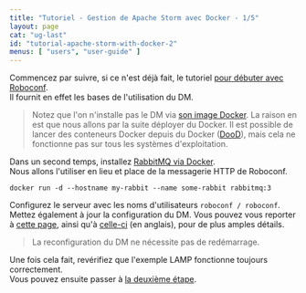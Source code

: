 ```yaml
---
title: "Tutoriel - Gestion de Apache Storm avec Docker - 1/5"
layout: page
cat: "ug-last"
id: "tutorial-apache-storm-with-docker-2"
menus: [ "users", "user-guide" ]
---
```


Commencez par suivre, si ce n'est déjà fait, le tutoriel [pour débuter avec Roboconf](tutoriel-debuter-avec-roboconf.html).  
Il fournit en effet les bases de l'utilisation du DM.

> Notez que l'on n'installe pas le DM via [son image Docker](https://hub.docker.com/r/roboconf/roboconf-dm/). La raison en est que nous
> allons par la suite déployer du Docker. Il est possible de lancer des conteneurs Docker
> depuis du Docker ([DooD](http://container-solutions.com/running-docker-in-jenkins-in-docker/)), mais cela ne fonctionne pas sur tous les systèmes d'exploitation.

Dans un second temps, installez [RabbitMQ via Docker](https://hub.docker.com/_/rabbitmq/).  
Nous allons l'utiliser en lieu et place de la messagerie HTTP de Roboconf.

```
docker run -d --hostname my-rabbit --name some-rabbit rabbitmq:3
```

Configurez le serveur avec les noms d'utilisateurs `roboconf / roboconf`.  
Mettez également à jour la configuration du DM. Vous pouvez vous reporter à [cette page](/en/user-guide/installing-rabbit-mq.html),
ainsi qu'à [celle-ci](/en/user-guide/configuring-the-messaging.html) (en anglais), pour de plus amples détails.

> La reconfiguration du DM ne nécessite pas de redémarrage.

Une fois cela fait, revérifiez que l'exemple LAMP fonctionne toujours correctement.  
Vous pouvez ensuite passer à [la deuxième étape](tutoriel-apache-storm-et-docker-3.html).
